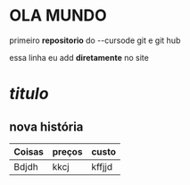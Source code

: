 # OLA MUNDO
 primeiro **repositorio** do --cursode git e git hub


essa linha eu add **diretamente** no site 
 # *titulo*

  ## nova história 
Coisas | preços | custo
---|---|---
Bdjdh|kkcj|kffjjd
